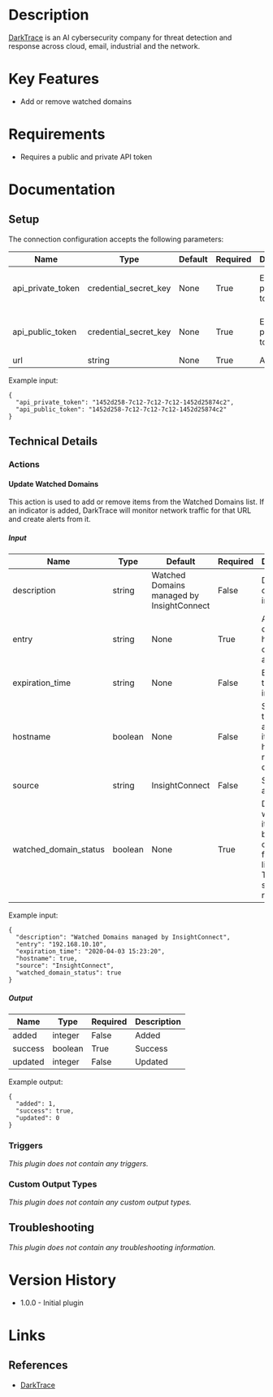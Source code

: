 # Description

[DarkTrace](https://www.darktrace.com/) is an AI cybersecurity company for threat detection and response across cloud, email, industrial and the network.

# Key Features

* Add or remove watched domains

# Requirements

* Requires a public and private API token

# Documentation

## Setup

The connection configuration accepts the following parameters:

|Name|Type|Default|Required|Description|Enum|Example|
|----|----|-------|--------|-----------|----|-------|
|api_private_token|credential_secret_key|None|True|Enter API private token|None|1452d258-7c12-7c12-7c12-1452d25874c2|
|api_public_token|credential_secret_key|None|True|Enter API public token|None|1452d258-7c12-7c12-7c12-1452d25874c2|
|url|string|None|True|API URL|None|None|

Example input:

```
{
  "api_private_token": "1452d258-7c12-7c12-7c12-1452d25874c2",
  "api_public_token": "1452d258-7c12-7c12-7c12-1452d25874c2"
}
```

## Technical Details

### Actions

#### Update Watched Domains

This action is used to add or remove items from the Watched Domains list. If an indicator is added, DarkTrace will monitor network traffic for that URL and create alerts from it.

##### Input

|Name|Type|Default|Required|Description|Enum|Example|
|----|----|-------|--------|-----------|----|-------|
|description|string|Watched Domains managed by InsightConnect|False|Description of the indicator|None|Watched Domains managed by InsightConnect|
|entry|string|None|True|An external domain, hostname or IP address|None|192.168.10.10|
|expiration_time|string|None|False|Expiration time of an indicator|None|2020-04-03 15:23:20|
|hostname|boolean|None|False|Set to true to treat the added items as hostnames rather than domains|None|True|
|source|string|InsightConnect|False|Source of an indicator|None|InsightConnect|
|watched_domain_status|boolean|None|True|Determine whether item should be added or remove from the list. Set True to add, set false to remove|None|True|

Example input:

```
{
  "description": "Watched Domains managed by InsightConnect",
  "entry": "192.168.10.10",
  "expiration_time": "2020-04-03 15:23:20",
  "hostname": true,
  "source": "InsightConnect",
  "watched_domain_status": true
}
```

##### Output

|Name|Type|Required|Description|
|----|----|--------|-----------|
|added|integer|False|Added|
|success|boolean|True|Success|
|updated|integer|False|Updated|

Example output:

```
{
  "added": 1,
  "success": true,
  "updated": 0
}
```

### Triggers

_This plugin does not contain any triggers._

### Custom Output Types

_This plugin does not contain any custom output types._

## Troubleshooting

_This plugin does not contain any troubleshooting information._

# Version History

* 1.0.0 - Initial plugin

# Links

## References

* [DarkTrace](https://www.darktrace.com/)
